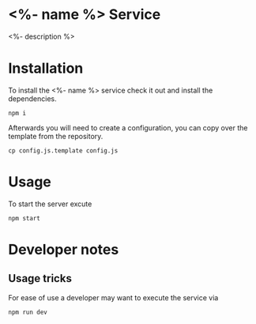 # <%- name %> Service

<%- description %>

# Installation

To install the <%- name %> service check it out and install the dependencies.

    npm i

Afterwards you will need to create a configuration, you can copy over the template from the repository.

    cp config.js.template config.js

# Usage

To start the server excute

    npm start

# Developer notes

## Usage tricks

For ease of use a developer may want to execute the service via

    npm run dev
